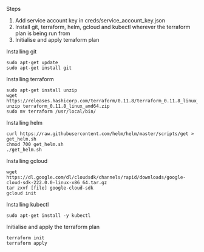 Steps






1. Add service account key in creds/service_account_key.json
2. Install git, terraform, helm, gcloud and kubectl wherever the terraform plan is being run from
3. Initialise and apply terraform plan


Installing git 
```
sudo apt-get update
sudo apt-get install git
```

Installing terraform 
```
sudo apt-get install unzip
wget https://releases.hashicorp.com/terraform/0.11.8/terraform_0.11.8_linux_amd64.zip
unzip terraform_0.11.8_linux_amd64.zip
sudo mv terraform /usr/local/bin/
```

Installing helm
```
curl https://raw.githubusercontent.com/helm/helm/master/scripts/get > get_helm.sh
chmod 700 get_helm.sh
./get_helm.sh
```

Installing gcloud
```
wget https://dl.google.com/dl/cloudsdk/channels/rapid/downloads/google-cloud-sdk-222.0.0-linux-x86_64.tar.gz
tar zxvf [file] google-cloud-sdk
gcloud init
```

Installing kubectl
```
sudo apt-get install -y kubectl
```

Initialise and apply the terraform plan
```
terraform init
terraform apply
```





